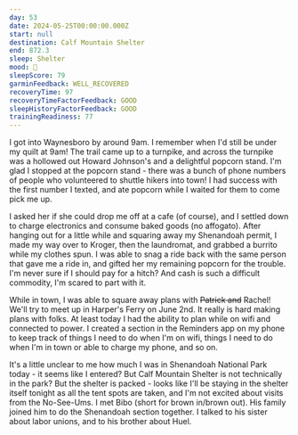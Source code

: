 ```yaml
---
day: 53
date: 2024-05-25T00:00:00.000Z
start: null
destination: Calf Mountain Shelter
end: 872.3
sleep: Shelter
mood: 🙂
sleepScore: 79
garminFeedback: WELL_RECOVERED
recoveryTime: 97
recoveryTimeFactorFeedback: GOOD
sleepHistoryFactorFeedback: GOOD
trainingReadiness: 77
---
```

I got into Waynesboro by around 9am. I remember when I'd still be under my quilt at 9am! The trail came up to a turnpike, and across the turnpike was a hollowed out Howard Johnson's and a delightful popcorn stand. I'm glad I stopped at the popcorn stand - there was a bunch of phone numbers of people who volunteered to shuttle hikers into town! I had success with the first number I texted, and ate popcorn while I waited for them to come pick me up.

I asked her if she could drop me off at a cafe (of course), and I settled down to charge electronics and consume baked goods (no affogato). After hanging out for a little while and squaring away my Shenandoah permit, I made my way over to Kroger, then the laundromat, and grabbed a burrito while my clothes spun. I was able to snag a ride back with the same person that gave me a ride in, and gifted her my remaining popcorn for the trouble. I'm never sure if I should pay for a hitch? And cash is such a difficult commodity, I'm scared to part with it.

While in town, I was able to square away plans with ~~Patrick and~~ Rachel! We'll try to meet up in Harper's Ferry on June 2nd. It really is hard making plans with folks. At least today I had the ability to plan while on wifi and connected to power. I created a section in the Reminders app on my phone to keep track of things I need to do when I'm on wifi, things I need to do when I'm in town or able to charge my phone, and so on.

It's a little unclear to me how much I was in Shenandoah National Park today - it seems like I entered? But Calf Mountain Shelter is not technically in the park? But the shelter is packed - looks like I'll be staying in the shelter itself tonight as all the tent spots are taken, and I'm not excited about visits from the No-See-Ums. I met Bibo (short for brown in/brown out). His family joined him to do the Shenandoah section together. I talked to his sister about labor unions, and to his brother about Huel.
